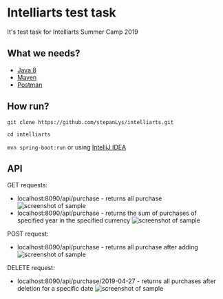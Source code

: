# Intelliarts test task

It's test task for Intelliarts Summer Camp 2019

## What we needs?

* [Java 8](https://www.oracle.com/technetwork/java/javaee/downloads/jdk8-downloads-2133151.html)
* [Maven](https://maven.apache.org/download.cgi)
* [Postman](https://www.getpostman.com/downloads/)

## How run?
 ```git clone https://github.com/stepanLys/intelliarts.git```
 
 ```cd intelliarts```
 
 ```mvn spring-boot:run``` or using [IntelliJ IDEA](https://www.jetbrains.com/idea/download/)

## API

GET requests:
* localhost:8090/api/purchase - returns all purchase
  ![screenshot of sample](get1.png)
* localhost:8090/api/purchase - returns the sum of purchases of specified year in the specified currency
  ![screenshot of sample](get2.png)
  
POST request:
* localhost:8090/api/purchase - returns all purchase after adding
  ![screenshot of sample](post.png)
  
DELETE request:
* localhost:8090/api/purchase/2019-04-27 - returns all purchases after deletion for a specific date
  ![screenshot of sample](delete.png)
